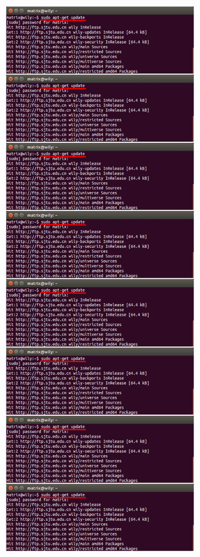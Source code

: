 ![](img/apt-get/fig1.png?raw=true)
![](img/apt-get/fig1.png?raw=true)
![](img/apt-get/fig1.png?raw=true)
![](img/apt-get/fig1.png?raw=true)
![](img/apt-get/fig1.png?raw=true)
![](img/apt-get/fig1.png?raw=true)
![](img/apt-get/fig1.png?raw=true)
![](img/apt-get/fig1.png?raw=true)
<!--stackedit_data:
eyJoaXN0b3J5IjpbMjAwNDk5NzEyM119
-->